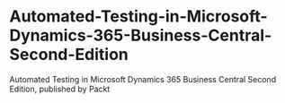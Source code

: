 # Automated-Testing-in-Microsoft-Dynamics-365-Business-Central-Second-Edition
Automated Testing in Microsoft Dynamics 365 Business Central Second Edition, published by Packt
